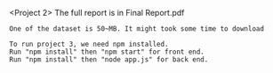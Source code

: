 <Project 2>
	The full report is in Final Report.pdf

	One of the dataset is 50~MB. It might took some time to download

	To run project 3, we need npm installed.
	Run "npm install" then "npm start" for front end.
	Run "npm install" then "node app.js" for back end.